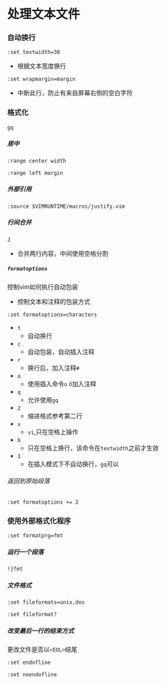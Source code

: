 # 处理文本文件

### 自动换行

`:set textwidth=30 `

- 根据文本宽度换行

`:set wrapmargin=margin`

- 中断此行，防止有来自屏幕右侧的空白字符



### 格式化

`gq`

##### 居中

`:range center width`

`:range left margin`

##### 外部引用

`:source $VIMRUNTIME/macros/justify.vim`

##### 行间合并

`J`

- 合并两行内容，中间使用空格分割

##### `formatoptions`

控制vim如何执行自动包装

- 控制文本和注释的包装方式

`:set formatoptions=characters`

- `t`
  - 自动换行
- `c`
  - 自动包装，自动插入注释
- `r`
  - 换行后，加入注释`#`
- `o`
  - 使用插入命令`o` `O`加入注释
- `q`
  - 允许使用`gq`
- `2`
  - 缩进格式参考第二行
- `v`
  - `vi`,只在空格上操作
- `b`
  - 只在空格上换行，该命令在`textwidth`之前才生效
- `1`
  - 在插入模式下不自动换行，`gq`可以

###### 返回到原始段落

`:set formatoptions += 2`



### 使用外部格式化程序

`:set formatprg=fmt`

##### 运行一个段落

`!}fmt`



##### 文件格式

`:set fileformats=unix,dos`

`:set fileformat?`



##### 改变最后一行的结束方式

更改文件是否以`<EOL>`结尾

`:set endofline`

`:set noendofline`
